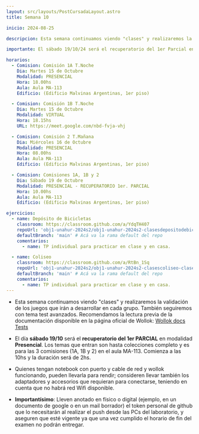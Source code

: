 ```yaml
---
layout: src/layouts/PostCursadaLayout.astro
title: Semana 10

inicio: 2024-08-25

descripcion: Esta semana continuamos viendo "clases" y realizaremos la validación de los juegos que irán a desarrollar en cada grupo. También seguiremos con tema test avanzados.

importante: El sábado 19/10/24 será el recuperatorio del 1er Parcial en modalidad PRESENCIAL. Además, les contamos que hoy se realizarán diversas actividades de visibilidad en el contexto del conflicto por el presupuesto de las Universidades Públicas. Esta cátedra resolvió realizar lo siguiente el día de hoy martes 15/10 --> Estudiantes y docentes se concentran en Av. Vergara 2222 (edificio de Personal UNAHUR) a las 17hs. para participar de asamblea y finalizada la misma (alrededor de las 18hs) vamos caminando a la Universidad, edificio Malvinas, a retomar las clases de comisión 1A en Laboratorio MA-113. Pueden participar estudiantes de las 3 comisiones (1A, 1B, 2). Comisión 1B tiene clase virtual como estaba planificado, pero quienes deseen participar presencial pueden hacerlo, al igual que comisión 2.

horarios:
  - Comision: Comisión 1A T.Noche
    Dia: Martes 15 de Octubre
    Modalidad: PRESENCIAL
    Hora: 18.00hs
    Aula: Aula MA-113
    Edificio: (Edificio Malvinas Argentinas, 1er piso)

  - Comision: Comisión 1B T.Noche
    Dia: Martes 15 de Octubre
    Modalidad: VIRTUAL
    Hora: 18.15hs
    URL: https://meet.google.com/nbd-fvja-vhj

  - Comision: Comisión 2 T.Mañana
    Dia: Miércoles 16 de Octubre
    Modalidad: PRESENCIAL
    Hora: 08.00hs
    Aula: Aula MA-113
    Edificio: (Edificio Malvinas Argentinas, 1er piso)

  - Comision: Comisiones 1A, 1B y 2
    Dia: Sábado 19 de Octubre
    Modalidad: PRESENCIAL - RECUPERATORIO 1er. PARCIAL
    Hora: 10.00hs
    Aula: Aula MA-113
    Edificio: (Edificio Malvinas Argentinas, 1er piso)

ejercicios:
  - name: Depósito de Bicicletas
    classroom: https://classroom.github.com/a/YdqTH407
    repoUrl: 'obj1-unahur-2024s2/obj1-unahur-2024s2-clasesdepositodebicis-clasesBicis' # Acá va la URL del repo sin el "https://github.com/"
    defaultBranch: 'main' # Acá va la rama default del repo
    comentarios:
      - name: TP individual para practicar en clase y en casa.

  - name: Coliseo
    classroom: https://classroom.github.com/a/RtBn_1Sq
    repoUrl: 'obj1-unahur-2024s2/obj1-unahur-2024s2-clasescoliseo-clasesColiseo' # Acá va la URL del repo sin el "https://github.com/"
    defaultBranch: 'main' # Acá va la rama default del repo
    comentarios:
      - name: TP individual para practicar en clase y en casa.
---
```


- Esta semana continuamos viendo "clases" y realizaremos la validación de los juegos que irán a desarrollar en cada grupo. También seguiremos con tema test avanzados. Recomendamos la lectura previa de la documentación disponible en la página oficial de Wollok: <a href="https://www.wollok.org/documentation/tests/" target="_blank">Wollok docs Tests</a>

- El día **sábado 19/10** será el **recuperatorio del 1er PARCIAL** en modalidad **Presencial**. Los temas que entran son hasta colecciones completo y es para las 3 comisiones (1A, 1B y 2) en el aula MA-113. Comienza a las 10hs y la duración será de 2hs.

- Quienes tengan notebook con puerto y cable de red y wollok funcionando, pueden llevarla para rendir; consideren llevar también los adaptadores y accesorios que requieran para conectarse, teniendo en cuenta que no habrá red Wifi disponible.

- **Importantísimo**: Lleven anotado en físico o digital (ejemplo, en un documento de google o en un mail borrador) el token personal de github que lo necesitarán al realizar el push desde las PCs del laboratorio, y aseguren que esté vigente ya que una vez cumplido el horario de fin del examen no podrán entregar.
